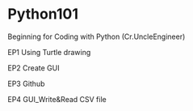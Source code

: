 # Python101
Beginning for Coding with Python (Cr.UncleEngineer)


EP1 Using Turtle drawing

EP2 Create GUI

EP3 Github

EP4 GUI_Write&Read CSV file
